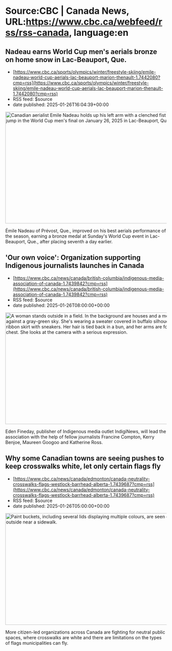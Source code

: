 # Source:CBC | Canada News, URL:https://www.cbc.ca/webfeed/rss/rss-canada, language:en

## Nadeau earns World Cup men's aerials bronze on home snow in Lac-Beauport, Que.
 - [https://www.cbc.ca/sports/olympics/winter/freestyle-skiing/emile-nadeau-world-cup-aerials-lac-beauport-marion-thenault-1.7442080?cmp=rss](https://www.cbc.ca/sports/olympics/winter/freestyle-skiing/emile-nadeau-world-cup-aerials-lac-beauport-marion-thenault-1.7442080?cmp=rss)
 - RSS feed: $source
 - date published: 2025-01-26T16:04:39+00:00

<img src='https://i.cbc.ca/1.7442089.1737925239!/fileImage/httpImage/image.jpg_gen/derivatives/16x9_620/nadeau-emile-250126-1180.jpg' alt='Canadian aerialist Emile Nadeau holds up his left arm with a clenched fist in reaction to his jump in the World Cup men&apos;s final on January 26, 2025 in Lac-Beauport, Quebec. ' width='620' height='349' title='Émile Nadeau, of Prevost Que., collected a bronze medal for a second consecutive year in the men’s final at a World Cup aerials competition in Lac-Beauport, Que., on Sunday.'/><p>Émile Nadeau of Prévost, Que., improved on his best aerials performance of the season, earning a bronze medal at Sunday's World Cup event in Lac-Beauport, Que., after placing seventh a day earlier.</p>

## 'Our own voice': Organization supporting Indigenous journalists launches in Canada
 - [https://www.cbc.ca/news/canada/british-columbia/indigenous-media-association-of-canada-1.7439842?cmp=rss](https://www.cbc.ca/news/canada/british-columbia/indigenous-media-association-of-canada-1.7439842?cmp=rss)
 - RSS feed: $source
 - date published: 2025-01-26T08:00:00+00:00

<img src='https://i.cbc.ca/1.7199529.1737669152!/fileImage/httpImage/image.jpg_gen/derivatives/16x9_620/eden-fineday.jpg' alt='A woman stands outside in a field. In the background are houses and a mountainscape against a gray-green sky. She&apos;s wearing a sweater covered in buffalo silhouettes and a long ribbon skirt with sneakers. Her hair is tied back in a bun, and her arms are folded across her chest. She looks at the camera with a serious expression.' width='620' height='349' title='Cree artist Eden Fineday is the publisher of IndigiNews and a descendent of ka-mîtosis, or Little Poplar, a Plains Cree warrior, whose remains she recently visited at a Smithsonian facility in Maryland. '/><p>Eden Fineday, publisher of Indigenous media outlet IndigiNews, will lead the association with the help of fellow journalists Francine Compton, Kerry Benjoe, Maureen Googoo and Katherine Ross.</p>

## Why some Canadian towns are seeing pushes to keep crosswalks white, let only certain flags fly
 - [https://www.cbc.ca/news/canada/edmonton/canada-neutrality-crosswalks-flags-westlock-barrhead-alberta-1.7439687?cmp=rss](https://www.cbc.ca/news/canada/edmonton/canada-neutrality-crosswalks-flags-westlock-barrhead-alberta-1.7439687?cmp=rss)
 - RSS feed: $source
 - date published: 2025-01-26T05:00:00+00:00

<img src='https://i.cbc.ca/1.7058626.1702511856!/fileImage/httpImage/image.jpg_gen/derivatives/16x9_620/macewan-university-faculty-and-students-association-yearly-paint.jpg' alt='Paint buckets, including several lids displaying multiple colours, are seen on the lawn outside near a sidewalk.' width='620' height='349' title='Community members of MacEwan University update the Color’s on the rainbow crosswalks to show pride for LGBTQ+ community.'/><p>More citizen-led organizations across Canada are fighting for neutral public spaces, where crosswalks are white and there are limitations on the types of flags municipalities can fly.</p>

